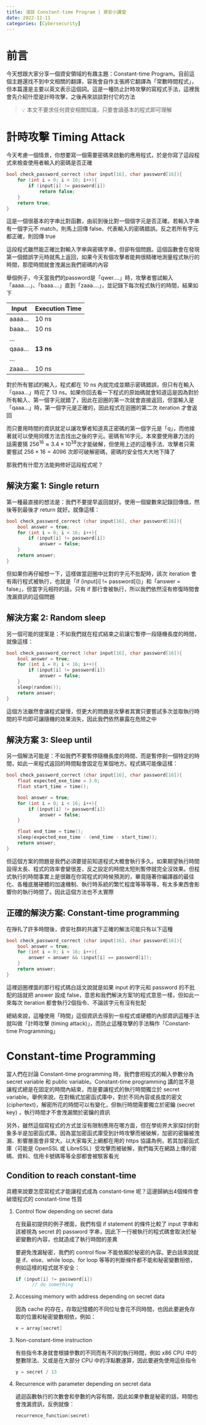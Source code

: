```yaml
---
title: 淺談 Constant-time Program | 資安小講堂
date: 2022-12-11
categories: [Cybersecurity]
---
```


# 前言

今天想跟大家分享一個資安領域的有趣主題：Constant-time Program。目前這個主題還找不到中文相關的翻譯，容我會自作主張將它翻譯為「常數時間程式」，但本篇還是主要以英文表示這個詞。這是一種防止計時攻擊的寫程式手法，這裡我會先介紹什麼是計時攻擊，之後再來談談對付它的方法

> 💡 本文不要求任何資安相關知識，只要會讀基本的程式即可理解

# 計時攻擊 Timing Attack

今天考慮一個情景，你想要寫一個需要密碼來啟動的應用程式，於是你寫了這段程式來檢查使用者輸入的密碼是否正確

```c
bool check_password_correct (char input[16], char password[16]){
    for (int i = 0; i < 16; i++){
        if (input[i] != password[i])
            return false;
    }
    return true;
}
```

這是一個很基本的字串比對函數，由前到後比對一個個字元是否正確。若輸入字串有一個字元不 match，則馬上回傳 false、代表輸入的密碼錯誤。反之若所有字元都正確，則回傳 true

這段程式雖然能正確比對輸入字串與密碼字串，但卻有個問題。這個函數會在發現第一個錯誤字元時就馬上返回，如果今天有個攻擊者能夠很精確地測量程式執行的時間，那麼時間就會洩漏出我們密碼的內容

舉個例子，今天當我們的password是「qwer….」時，攻擊者嘗試輸入「aaaa….」、「baaa….」直到「zaaa….」，並記錄下每次程式執行的時間，結果如下

| Input | Execution Time |
| --- | --- |
| aaaa… | 10 ns |
| baaa… | 10 ns |
| … |  |
| qaaa… | **13 ns** |
| … |  |
| zaaa… | 10 ns |

對於所有嘗試的輸入，程式都在 10 ns 內就完成並顯示密碼錯誤，但只有在輸入「qaaa…」時花了 13 ns。如果你回去看一下程式的原始碼就會知道這是因為對於所有輸入、第一個字元就錯了，因此在迴圈的第一次就會直接返回，但當輸入是「qaaa…」時，第一個字元是正確的，因此程式在迴圈的第二次 iteration 才會返回

而只要用時間的資訊就足以讓攻擊者知道真正密碼的第一個字元是「q」，而他接著就可以使用同樣方法去找出之後的字元。密碼有16字元，本來要使用暴力法的話需要猜 $256^{16} ≈ 3.4\times 10^{38}$次才能破解，但使用上述的這種手法、攻擊者只需要嘗試 $256 \times 16 = 4096$ 次即可破解密碼，密碼的安全性大大地下降了

那我們有什麼方法能夠修好這段程式呢？

## 解決方案 1: Single return

第一種最直接的想法是：我們不要提早返回就好。使用一個變數來記錄回傳值，然後等到最後才 return 就好。就像這樣：

```c
bool check_password_correct (char input[16], char password[16]){
    bool answer = true;
    for (int i = 0; i < 16; i++){
        if (input[i] != password[i])
            answer = false;
    }
    return answer;
}
```

但如果你再仔細想一下，這樣做當迴圈中比對的字元不批配時，該次 iteration 會有兩行程式被執行，也就是「if (input[i] != password[i])」和「answer = false」，但當字元相符的話，只有 if 那行會被執行，所以我們依然沒有修復時間會洩漏資訊的這個問題

## 解決方案 2: Random sleep

另一個可能的提案是：不如我們就在程式結束之前讓它暫停一段隨機長度的時間，就像這樣：

```c
bool check_password_correct (char input[16], char password[16]){
    bool answer = true;
    for (int i = 0; i < 16; i++){
        if (input[i] != password[i])
            answer = false;
    }
    sleep(random());
    return answer;
}
```

這個方法雖然會讓程式變慢，但更大的問題是攻擊者其實只要嘗試多次並取執行時間的平均即可讓隨機的效果消失，因此我們依然暴露在危險之中

## 解決方案 3: Sleep until

另一個解法可能是：不如我們不要暫停隨機長度的時間、而是暫停到一個特定的時間，如此一來程式返回的時間點會固定在某個地方。程式碼可能像這樣：

```c
bool check_password_correct (char input[16], char password[16]){
    float expected_exe_time = 3.0;
    float start_time = time();

    bool answer = true;
    for (int i = 0; i < 16; i++){
        if (input[i] != password[i])
            answer = false;
    }

    float end_time = time();
    sleep(expected_exe_time - (end_time - start_time));
    return answer;
}
```

但這個方案的問題是我們必須要提前知道程式大概會執行多久。如果期望執行時間設得太長、程式的效率會變很差，反之設定的時間太短則暫停就完全沒效果。但程式執行的時間事實上是很難在你寫程式的時候預測的，畢竟隨著你編譯器的最佳化、各種底層硬體的加速機制、執行時系統的繁忙程度等等等等，有太多東西會影響你的執行時間了。因此這個方法也不太實際

## 正確的解決方案: Constant-time programming

在掙扎了許多時間後，資安社群的共識下正確的解法可能只有以下這種

```c
bool check_password_correct (char input[16], char password[16]){
    bool answer = true;
    for (int i = 0; i < 16; i++){
        answer = answer && (input[i] == password[i]);
    }
    return answer;
}
```

這裡迴圈裡面的那行程式碼白話文說就是如果 input 的字元和 password 的不批配的話就把 answer 設成 false，意思和我們解決方案1的程式意思一樣，但如此一來每次 iteration 都會執行2個指令、不論該字元有沒有批配

總結來說，這種使用「時間」這個資訊去得到一些程式或硬體的內部資訊這種手法就叫做「計時攻擊 (timing attack)」，而防止這種攻擊的手法稱作「Constant-time Programming」

# Constant-time Programming

當人們在討論 Constant-time programming 時，我們會把程式的輸入參數分為 secret variable 和 public variable。Constant-time programming 講的並不是讓程式總是在固定的時間內結束，而是要讓程式的執行時間獨立於 secret variable。舉例來說，在對稱式加密函式庫中，對於不同內容或長度的密文 (ciphertext)，解密所花的時間可以有變化，但執行時間需要獨立於密鑰 (secret key) ，執行時間才不會洩漏關於密鑰的資訊

另外，雖然這個寫程式的方式並沒有限制應用在哪方面，但在學術界大家探討的對象多半是加密函式庫。因為當加密函式庫受到計時攻擊而被破解，加密的密鑰被洩漏、影響層面會非常大。以大家每天上網都在用的 https 協議為例，若其加密函式庫（可能是 OpenSSL 或 LibreSSL）受攻擊而被破解，我們每天在網路上傳的密碼、資料、信用卡號碼等等全部都會被駭客看光

## Condition to reach constant-time

具體來說要怎麼寫程式才能讓程式成為 constant-time 呢？這邊歸納出4個條件會破壞程式的 constant-time 性質

1. Control flow depending on secret data
    
    在我最初提供的例子裡面，我們有個 if statement 的條件比較了 input 字串和該被視為 secret 的 password 字串，因此下一行被執行的程式碼會取決於秘密變數的內容，也就造成了執行時間的差異
    
    要避免洩漏秘密，我們的 control flow 不能依賴於秘密的內容。更白話來說就是 if、else、while loop、for loop 等等的判斷條件都不能和秘密變數相依，例如這樣的程式就不安全：
    
    ```c
    if (input[i] != password[i])
    	  // do something
    ```
    
2. Accessing memory with address depending on secret data
    
    因為 cache 的存在，存取記憶體的不同位址會花不同時間，也因此要避免存取的位置和秘密變數相依，例如：
    
    ```c
    x = array[secret]
    ```
    
3. Non-constant-time instruction
    
    有些指令本身就會根據參數的不同而有不同的執行時間，例如 x86 CPU 中的整數除法、又或是在大部分 CPU 中的浮點數運算，因此要避免使用這些指令
    
    ```c
    y = secret / 13
    ```
    
4. Recurrence with parameter depending on secret data
    
    遞迴函數執行的次數會和參數的內容有關，因此如果參數是秘密的話，時間也會洩漏資訊，反例就像：
    
    ```c
    recurrence_function(secret)
    ```